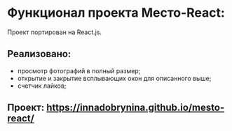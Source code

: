 # Функционал проекта Место-React:

Проект портирован на React.js.

## Реализовано:

+ просмотр фотографий в полный размер;
+ открытие и закрытие всплывающих окон для описанного выше;
+ счетчик лайков;

## Проект:  https://innadobrynina.github.io/mesto-react/
